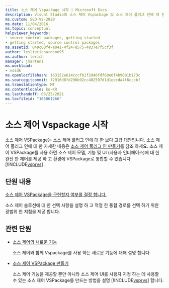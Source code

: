 ```yaml
---
title: 소스 제어 Vspackage 시작 | Microsoft Docs
description: Visual Studio의 소스 제어 Vspackage 및 소스 제어 플러그 인에 대 한 고급 대안에 대해 알아봅니다.
ms.custom: SEO-VS-2020
ms.date: 11/04/2016
ms.topic: conceptual
helpviewer_keywords:
- source control packages, getting started
- getting started, source control packages
ms.assetid: 049c68f4-a041-4f24-8575-4837e7f5cf3f
author: leslierichardson95
ms.author: lerich
manager: jmartens
ms.workload:
- vssdk
ms.openlocfilehash: 163152e614cccfb2f2d46fdf68e0f4b9001b173c
ms.sourcegitcommit: f2916d8fd296b92cc402597d1d1eecda4f6cccbf
ms.translationtype: MT
ms.contentlocale: ko-KR
ms.lasthandoff: 03/25/2021
ms.locfileid: "105061266"
---
```

# <a name="get-started-with-source-control-vspackages"></a>소스 제어 Vspackage 시작

소스 제어 VSPackage는 소스 제어 플러그 인에 대 한 보다 고급 대안입니다. 소스 제어 플러그 인에 대 한 자세한 내용은 [소스 제어 플러그 인 만들기](../../extensibility/internals/creating-a-source-control-plug-in.md)를 참조 하세요. 소스 제어 VSPackage를 사용 하면 소스 제어 모델, 기능 및 UI (사용자 인터페이스)에 대 한 완전 한 제어를 제공 하 고 환경에 VSPackage로 통합할 수 있습니다 [!INCLUDE[vsprvs](../../code-quality/includes/vsprvs_md.md)] .

## <a name="in-this-section"></a>단원 내용

[소스 제어 VSPackage을 구현할지 여부를 결정 합니다.](../../extensibility/internals/determining-whether-to-implement-a-source-control-vspackage.md)

소스 제어 솔루션에 대 한 선택 사항을 설명 하 고 적절 한 통합 경로를 선택 하기 위한 광범위 한 지침을 제공 합니다.

## <a name="related-sections"></a>관련 단원

- [소스 제어의 새로운 기능](../../extensibility/internals/what-s-new-in-source-control.md)

   소스 제어와 함께 Vspackage를 사용 하는 새로운 기능에 대해 설명 합니다.

- [소스 제어 VSPackage 만들기](../../extensibility/internals/creating-a-source-control-vspackage.md)

   소스 제어 기능을 제공할 뿐만 아니라 소스 제어 UI를 사용자 지정 하는 데 사용할 수 있는 소스 제어 VSPackage를 만드는 방법을 설명 [!INCLUDE[vsprvs](../../code-quality/includes/vsprvs_md.md)] 합니다.
